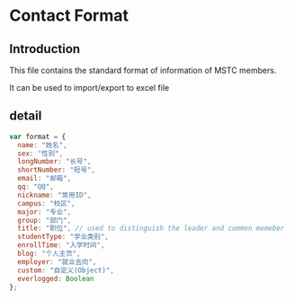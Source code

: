 # Contact Format

## Introduction

This file contains the standard format of information of MSTC members.

It can be used to import/export to excel file

## detail

```javascript
var format = {
  name: "姓名",
  sex: "性别",
  longNumber: "长号",
  shortNumber: "短号",
  email: "邮箱",
  qq: "QQ",
  nickname: "常用ID",
  campus: "校区",
  major: "专业",
  group: "部门",
  title: "职位", // used to distinguish the leader and common memeber
  studentType: "学业类别",
  enrollTime: "入学时间",
  blog: "个人主页",
  employer: "就业去向",
  custom: "自定义(Object)",
  everlogged: Boolean
};

```
